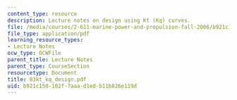 ```yaml
---
content_type: resource
description: Lecture notes on design using Kt (Kq) curves.
file: /media/courses/2-611-marine-power-and-propulsion-fall-2006/b921c150102f7aaad1edb11b826e119d_03kt_kq_design.pdf
file_type: application/pdf
learning_resource_types:
- Lecture Notes
ocw_type: OCWFile
parent_title: Lecture Notes
parent_type: CourseSection
resourcetype: Document
title: 03kt_kq_design.pdf
uid: b921c150-102f-7aaa-d1ed-b11b826e119d
---
```

